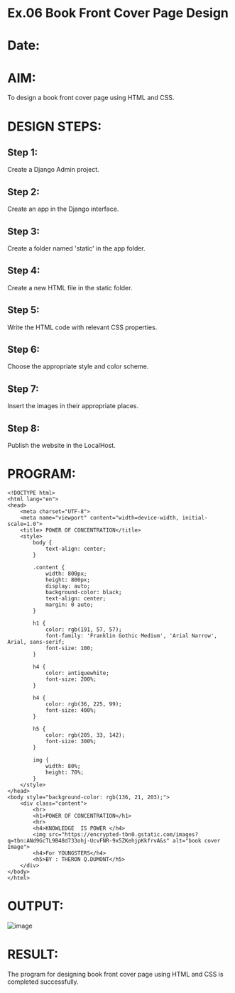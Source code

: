 # Ex.06 Book Front Cover Page Design
# Date:
# AIM:
To design a book front cover page using HTML and CSS.

# DESIGN STEPS:
## Step 1:
Create a Django Admin project.

## Step 2:
Create an app in the Django interface.

## Step 3:
Create a folder named 'static' in the app folder.

## Step 4:
Create a new HTML file in the static folder.

## Step 5:
Write the HTML code with relevant CSS properties.

## Step 6:
Choose the appropriate style and color scheme.

## Step 7:
Insert the images in their appropriate places.

## Step 8:
Publish the website in the LocalHost.

# PROGRAM:
```
<!DOCTYPE html>
<html lang="en">
<head>
    <meta charset="UTF-8">
    <meta name="viewport" content="width=device-width, initial-scale=1.0">
    <title> POWER OF CONCENTRATION</title>
    <style>
        body {
            text-align: center;
        }

        .content {
            width: 800px;
            height: 800px;
            display: auto;
            background-color: black;
            text-align: center;
            margin: 0 auto;
        }

        h1 {
            color: rgb(191, 57, 57);
            font-family: 'Franklin Gothic Medium', 'Arial Narrow', Arial, sans-serif;
            font-size: 100;
        }

        h4 {
            color: antiquewhite;
            font-size: 200%;
        }

        h4 {
            color: rgb(36, 225, 99);
            font-size: 400%;
        }

        h5 {
            color: rgb(205, 33, 142);
            font-size: 300%;
        }

        img {
            width: 80%;
            height: 70%;
        }
    </style>
</head>
<body style="background-color: rgb(136, 21, 203);">
    <div class="content">
        <hr>
        <h1>POWER OF CONCENTRATION</h1>
        <hr>
        <h4>KNOWLEDGE  IS POWER </h4>
        <img src="https://encrypted-tbn0.gstatic.com/images?q=tbn:ANd9GcTL9B48d733ohj-UcvFNR-9x5ZKehjpKkfrvA&s" alt="book cover Image">
        <h4>For YOUNGSTERS</h4>
        <h5>BY : THERON Q.DUMONT</h5>
    </div>
</body>
</html>
```
# OUTPUT:


![image](https://github.com/user-attachments/assets/e2cd7474-efdd-45ac-ab5d-0ae3adf5cbff)


# RESULT:
The program for designing book front cover page using HTML and CSS is completed successfully.
